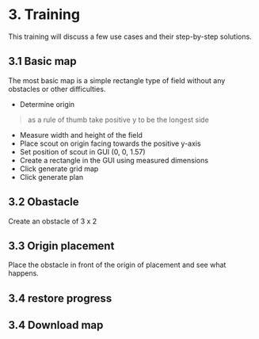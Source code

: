 # 3. Training

This training will discuss a few use cases and their step-by-step solutions.

## 3.1 Basic map

The most basic map is a simple rectangle type of field without any obstacles or other difficulties.
- Determine origin
> as a rule of thumb take positive y to be the longest side
- Measure width and height of the field
- Place scout on origin facing towards the positive y-axis
- Set position of scout in GUI (0, 0, 1.57)
- Create a rectangle in the GUI using measured dimensions
- Click generate grid map
- Click generate plan

## 3.2 Obastacle
Create an obstacle of 3 x 2
## 3.3 Origin placement
Place the obstacle in front of the origin of placement and see what happens.
## 3.4 restore progress
## 3.4 Download map